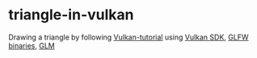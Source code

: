 # triangle-in-vulkan

Drawing a triangle by following [Vulkan-tutorial](https://vulkan-tutorial.com/Drawing_a_triangle) using [Vulkan SDK](https://vulkan.lunarg.com/), [GLFW binaries](https://www.glfw.org/), [GLM](https://github.com/g-truc/glm)
